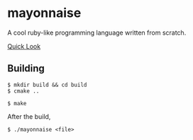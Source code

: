 # mayonnaise
A cool ruby-like programming language written from scratch.

[Quick Look](https://fikret.dev/mayonnaise)

## Building

```shell
$ mkdir build && cd build
$ cmake ..

$ make
```

After the build,
```shell
$ ./mayonnaise <file>
```
